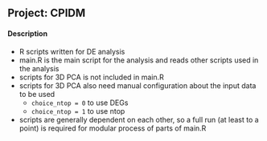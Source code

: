 Project: CPIDM
---------------

#### Description
- R scripts written for DE analysis
- main.R is the main script for the analysis and reads other scripts used in the analysis
- scripts for 3D PCA is not included in main.R
- scripts for 3D PCA also need manual configuration about the input data to be used
	- `choice_ntop = 0` to use DEGs
	- `choice_ntop = 1` to use ntop
- scripts are generally dependent on each other, so a full run (at least to a point) is required for modular process of parts of main.R

